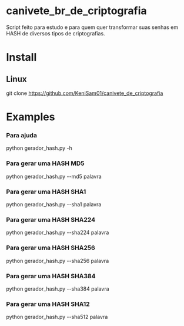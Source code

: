 # canivete_br_de_criptografia
Script feito para estudo e para quem quer transformar suas senhas em HASH de diversos tipos de criptografias.

# Install
## Linux

git clone https://github.com/KeniSam01/canivete_de_criptografia

# Examples

### Para ajuda

python gerador_hash.py -h 


### Para gerar uma HASH MD5

python gerador_hash.py --md5 palavra


### Para gerar uma HASH SHA1

python gerador_hash.py --sha1 palavra


### Para gerar uma HASH SHA224

python gerador_hash.py --sha224 palavra


### Para gerar uma HASH SHA256

python gerador_hash.py --sha256 palavra

### Para gerar uma HASH SHA384

python gerador_hash.py --sha384 palavra

### Para gerar uma HASH SHA12

python gerador_hash.py --sha512 palavra
